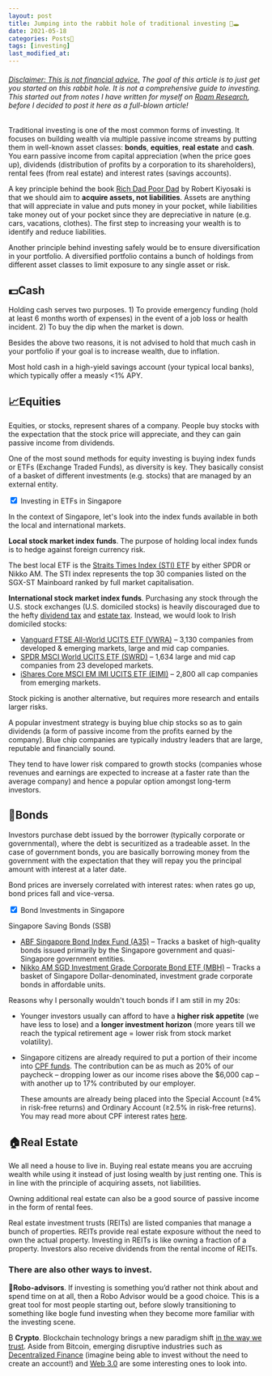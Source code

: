 ```yaml
---
layout: post
title: Jumping into the rabbit hole of traditional investing 🐰🕳
date: 2021-05-18
categories: Posts📌
tags: [investing]
last_modified_at:
---
```


###### <u>Disclaimer: This is not financial advice.</u> The goal of this article is to just get you started on this rabbit hole. It is not a comprehensive guide to investing. This started out from notes I have written for myself on [Roam Research](https://roamresearch.com), before I decided to post it here as a full-blown article!

Traditional investing is one of the most common forms of investing. It focuses on building wealth via multiple passive income streams by putting them in well-known asset classes: **bonds**, **equities**, **real estate** and **cash**. You earn passive income from capital appreciation (when the price goes up), dividends (distribution of profits by a corporation to its shareholders), rental fees (from real estate) and interest rates (savings accounts). 

A key principle behind the book [Rich Dad Poor Dad](https://www.goodreads.com/book/show/69571.Rich_Dad_Poor_Dad?ac=1&from_search=true&qid=N5KfBqVfSd&rank=1) by Robert Kiyosaki is that we should aim to **acquire assets, not liabilities**. Assets are anything that will appreciate in value and puts money in your pocket, while liabilities take money out of your pocket since they are depreciative in nature (e.g. cars, vacations, clothes). The first step to increasing your wealth is to identify and reduce liabilities.

Another principle behind investing safely would be to ensure diversification in your portfolio. A diversified portfolio contains a bunch of holdings from different asset classes to limit exposure to any single asset or risk. 

## 💵Cash

Holding cash serves two purposes. 1) To provide emergency funding (hold at least 6 months worth of expenses) in the event of a job loss or health incident. 2) To buy the dip when the market is down.

Besides the above two reasons, it is not advised to hold that much cash in your portfolio if your goal is to increase wealth, due to inflation.

Most hold cash in a high-yield savings account (your typical local banks), which typically offer a measly <1% APY.

## 📈Equities

Equities, or stocks, represent shares of a company. People buy stocks with the expectation that the stock price will appreciate, and they can gain passive income from dividends.

One of the most sound methods for equity investing is buying index funds or ETFs (Exchange Traded Funds), as diversity is key. They basically consist of a basket of different investments (e.g. stocks) that are managed by an external entity. 

<div class="wrap-collabsible"> <input id="collapsible" class="toggle" type="checkbox" checked> <label for="collapsible" class="lbl-toggle">Investing in ETFs in Singapore</label><div class="collapsible-content"><div class="content-inner">
	<p>In the context of Singapore, let&#39;s look into the index funds available in both the local and international markets.</p>
	<p><strong>Local stock market index funds</strong>. The purpose of holding local index funds is to hedge against foreign currency risk. </p>
	<p>The best local ETF is the <a href="https://blog.moneysmart.sg/invest/sti-etf-guide-start-investing/">Straits Times Index (STI) ETF</a> by either SPDR or Nikko AM. The STI index represents the top 30 companies listed on the SGX-ST Mainboard ranked by full market capitalisation.</p>
	<p><strong>International stock market index funds</strong>. Purchasing any stock through the U.S. stock exchanges (U.S. domiciled stocks) is heavily discouraged due to the hefty <a href="https://financialhorse.com/withholding-tax/">dividend tax</a> and <a href="https://www.schwab.com.hk/public/hk/pricing-and-services/us-tax">estate tax</a>. Instead, we would look to Irish domiciled stocks:</p>
	<ul>
	<li><a href="https://global.vanguard.com/portal/site/loadPDF?country=pt&amp;docId=31355">Vanguard FTSE All-World UCITS ETF (VWRA)</a> – 3,130 companies from developed &amp; emerging markets, large and mid cap companies.</li>
	<li><a href="https://www.ssga.com/uk/en_gb/institutional/etfs/funds/spdr-msci-world-ucits-etf-sppw-gy">SPDR MSCI World UCITS ETF (SWRD)</a> – 1,634 large and mid cap companies from 23 developed markets.</li>
	<li><a href="https://www.ishares.com/uk/individual/en/products/264659/ishares-msci-emerging-markets-imi-ucits-etf?switchLocale=y&amp;siteEntryPassthrough=true">iShares Core MSCI EM IMI UCITS ETF (EIMI)</a> – 2,800 all cap companies from emerging markets.</li>
	</ul>
</div></div></div>

Stock picking is another alternative, but requires more research and entails larger risks. 

A popular investment strategy is buying blue chip stocks so as to gain dividends (a form of passive income from the profits earned by the company). Blue chip companies are typically industry leaders that are large, reputable and financially sound. 

They tend to have lower risk compared to growth stocks (companies whose revenues and earnings are expected to increase at a faster rate than the average company) and hence a popular option amongst long-term investors.

## 🤝Bonds

Investors purchase debt issued by the borrower (typically corporate or governmental), where the debt is securitized as a tradeable asset. In the case of government bonds, you are basically borrowing money from the government with the expectation that they will repay you the principal amount with interest at a later date. 

Bond prices are inversely correlated with interest rates: when rates go up, bond prices fall and vice-versa.

<div class="wrap-collabsible"> <input id="collapsible" class="toggle" type="checkbox" checked> <label for="collapsible" class="lbl-toggle">Bond Investments in Singapore</label><div class="collapsible-content"><div class="content-inner">
	<p>Singapore Saving Bonds (SSB)</p>
	<ul>
	<li><a href="https://www.sgx.com/securities/equities/A35">ABF Singapore Bond Index Fund (A35)</a> – Tracks a basket of high-quality bonds issued primarily by the Singapore government and quasi-Singapore government entities.</li>
	<li><a href="https://www.nikkoam.com.sg/etf/sgd-investment-grade-corp-bond">Nikko AM SGD Investment Grade Corporate Bond ETF (MBH)</a> – Tracks a basket of Singapore Dollar-denominated, investment grade corporate bonds in affordable units.</li>
	</ul>
	<p>Reasons why I personally wouldn&#39;t touch bonds if I am still in my 20s:</p>
	<ul>
	<li><p>Younger investors usually can afford to have a <strong>higher risk appetite</strong> (we have less to lose) and a <strong>longer investment horizon</strong> (more years till we reach the typical retirement age = lower risk from stock market volatility).</p>
	</li>
	<li><p>Singapore citizens are already required to put a portion of their income into <a href="https://www.cpf.gov.sg/Members/AboutUs/about-us-info/cpf-overview">CPF funds</a>. The contribution can be as much as 20% of our paycheck – dropping lower as our income rises above the $6,000 cap – with another up to 17% contributed by our employer. </p>
	<p>These amounts are already being placed into the Special Account (≥4% in risk-free returns) and Ordinary Account (≥2.5% in risk-free returns). You may read more about CPF interest rates <a href="https://www.cpf.gov.sg/Members/AboutUs/about-us-info/cpf-interest-rates">here</a>.</p>
	</li>
	</ul>
</div></div></div>

## 🏠Real Estate

We all need a house to live in. Buying real estate means you are accruing wealth while using it instead of just losing wealth by just renting one. This is in line with the principle of acquiring assets, not liabilities. 

Owning additional real estate can also be a good source of passive income in the form of rental fees.

Real estate investment trusts (REITs) are listed companies that manage a bunch of properties. REITs provide real estate exposure without the need to own the actual property. Investing in REITs is like owning a fraction of a property. Investors also receive dividends from the rental income of REITs.

### There are also other ways to invest.

🤖**Robo-advisors**. If investing is something you’d rather not think about and spend time on at all, then a Robo Advisor would be a good choice. This is a great tool for most people starting out, before slowly transitioning to something like bogle fund investing when they become more familiar with the investing scene.

₿ **Crypto**. Blockchain technology brings a new paradigm shift [in the way we trust](https://medium.com/rdcl/crypto-thesis-2cf346eb8c5e). Aside from Bitcoin, emerging disruptive industries such as [Decentralized Finance](https://blog.coinbase.com/a-beginners-guide-to-decentralized-finance-defi-574c68ff43c4) (imagine being able to invest without the need to create an account!) and [Web 3.0](https://medium.com/fabric-ventures/what-is-web-3-0-why-it-matters-934eb07f3d2b) are some interesting ones to look into.

